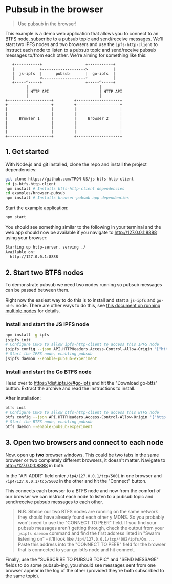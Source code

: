 # Pubsub in the browser

> Use pubsub in the browser!

This example is a demo web application that allows you to connect to an BTFS node, subscribe to a pubsub topic and send/receive messages. We'll start two IPFS nodes and two browsers and use the `ipfs-http-client` to instruct each node to listen to a pubsub topic and send/receive pubsub messages to/from each other. We're aiming for something like this:

```
   +-----------+                   +-----------+
   |           +------------------->           |
   |  js-ipfs  |      pubsub       |  go-ipfs  |
   |           <-------------------+           |
   +-----^-----+                   +-----^-----+
         |                               |
         | HTTP API                      | HTTP API
         |                               |
+-------------------+         +-------------------+
+-------------------+         +-------------------+
|                   |         |                   |
|                   |         |                   |
|     Browser 1     |         |     Browser 2     |
|                   |         |                   |
|                   |         |                   |
|                   |         |                   |
+-------------------+         +-------------------+
```

## 1. Get started

With Node.js and git installed, clone the repo and install the project dependencies:

```sh
git clone https://github.com/TRON-US/js-btfs-http-client
cd js-btfs-http-client
npm install # Installs btfs-http-client dependencies
cd examples/browser-pubsub
npm install # Installs browser-pubsub app dependencies
```

Start the example application:

```sh
npm start
```

You should see something similar to the following in your terminal and the web app should now be available if you navigate to http://127.0.0.1:8888 using your browser:

```sh
Starting up http-server, serving ./
Available on:
  http://127.0.0.1:8888
```

## 2. Start two BTFS nodes

To demonstrate pubsub we need two nodes running so pubsub messages can be passed between them.

Right now the easiest way to do this is to install and start a `js-ipfs` and `go-btfs` node. There are other ways to do this, see [this document on running multiple nodes](https://github.com/ipfs/js-ipfs/tree/master/examples/running-multiple-nodes) for details.

### Install and start the JS IPFS node

```sh
npm install -g ipfs
jsipfs init
# Configure CORS to allow ipfs-http-client to access this IPFS node
jsipfs config --json API.HTTPHeaders.Access-Control-Allow-Origin '["http://127.0.0.1:8888"]'
# Start the IPFS node, enabling pubsub
jsipfs daemon --enable-pubsub-experiment
```

### Install and start the Go BTFS node

Head over to https://dist.ipfs.io/#go-ipfs and hit the "Download go-btfs" button. Extract the archive and read the instructions to install.

After installation:

```sh
btfs init
# Configure CORS to allow btfs-http-client to access this BTFS node
btfs config --json API.HTTPHeaders.Access-Control-Allow-Origin '["http://127.0.0.1:8888"]'
# Start the BTFS node, enabling pubsub
btfs daemon --enable-pubsub-experiment
```

## 3. Open two browsers and connect to each node

Now, open up **two** browser windows. This could be two tabs in the same browser or two completely different browsers, it doesn't matter. Navigate to http://127.0.0.1:8888 in both.

In the "API ADDR" field enter `/ip4/127.0.0.1/tcp/5001` in one browser and `/ip4/127.0.0.1/tcp/5002` in the other and hit the "Connect" button.

This connects each browser to a BTFS node and now from the comfort of our browser we can instruct each node to listen to a pubsub topic and send/receive pubsub messages to each other.

> N.B. Sibnce our two BTFS nodes are running on the same network they should have already found each other y MDNS. So you probably won't need to use the "CONNECT TO PEER" field. If you find your pubsub messages aren't getting through, check the output from your `jsipfs daemon` command and find the first address listed in "Swarm listening on" - it'll look like `/ip4/127.0.0.1/tcp/4002/ipfs/Qm...`. Paste this address into the "CONNECT TO PEER" field for the browser that is connected to your go-btfs node and hit connect.

Finally, use the "SUBSCRIBE TO PUBSUB TOPIC" and "SEND MESSAGE" fields to do some pubsub-ing, you should see messages sent from one browser appear in the log of the other (provided they're both subscribed to the same topic).
